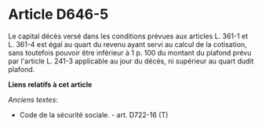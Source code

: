 # Article D646-5

Le capital décès versé dans les conditions prévues aux articles L. 361-1 et L. 361-4 est égal au quart du revenu ayant servi
au calcul de la cotisation, sans toutefois pouvoir être inférieur à 1 p. 100 du montant du plafond prévu par l'article L.
241-3 applicable au jour du décès, ni supérieur au quart dudit plafond.

**Liens relatifs à cet article**

_Anciens textes_:

  - Code de la sécurité sociale. - art. D722-16 (T)
